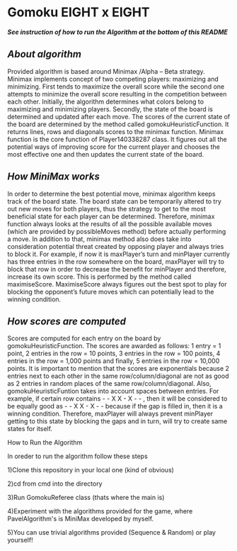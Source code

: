 # Gomoku     EIGHT x EIGHT

<b> <i> See instruction of how to run the Algorithm at the bottom of this README </i> </b>

<h2> <i> About algorithm </i> </h2> 
    
 Provided algorithm is based around Minimax /Alpha – Beta strategy. Minimax implements concept of two competing players: maximizing and minimizing. First tends to maximize the overall score while the second one attempts to minimize the overall score resulting in the competition between each other. 
 Initially, the algorithm determines what colors belong to maximizing and minimizing players. Secondly, the state of the board is determined and updated after each move. The scores of the current state of the board are determined by the method called gomokuHeuristicFunction. It returns lines, rows and diagonals scores to the minimax function. Minimax function is the core function of Player140338287 class. It figures out all the potential ways of improving score for the current player and chooses the most effective one and then updates the current state of the board. 
 
   <h2> <i>How MiniMax works </i> </h2> 
 In order to determine the best potential move, minimax algorithm keeps track of the board state. The board state can be temporarily altered to try out new moves for both players, thus the strategy to get to the most beneficial state for each player can be determined. Therefore, minimax function always looks at the results of all the possible available moves (which are provided by possibleMoves method) before actually performing a move. In addition to that, minimax method also does take into consideration potential threat created by opposing player and always tries to block it. For example, if now it is maxPlayer’s turn and minPlayer currently has three entries in the row somewhere on the board, maxPlayer will try to block that row in order to decrease the benefit for minPlayer and therefore, increase its own score. This is performed by the method called maximiseScore. MaximiseScore always figures out the best spot to play for blocking the opponent’s future moves which can potentially lead to the winning condition. 
 
   <h2> <i>How scores are computed  </i> </h2> 
 Scores are computed for each entry on the board by gomokuHeuristicFunction. The scores are awarded as follows: 1 entry = 1 point, 2 entries in the row = 10 points, 3 entries in the row = 100 points, 4 entries in the row = 1,000 points and finally, 5 entries in the row = 10,000 points. It is important to mention that the scores are exponentials because 2 entries next to each other in the same row/column/diagonal are not as good as 2 entries in random places of the same row/column/diagonal. Also, gomokuHeuristicFuntion takes into account spaces between entries. For example, if certain row contains  - - X X - X - - , then it will be considered to be equally good as - - X X - X - - because if the gap is filled in, then it is a winning condition. Therefore, maxPlayer will always prevent minPlayer getting to this state by blocking the gaps and in turn, will try to create same states for itself. 
 <p>
 <p>
          How to Run the Algorithm
 <p> In oreder to run the algorithm follow these steps
 <p> 1)Clone this repository in your local one (kind of obvious)
 <p> 2)cd from cmd into the directory
 <p> 3)Run GomokuReferee class (thats where the main is)
 <p> 4)Experiment with the algorithms provided for the game, where PavelAlgorithm's is MiniMax developed by myself.
 <p> 5)You can use trivial algorithms provided (Sequence & Random) or play yourself!
